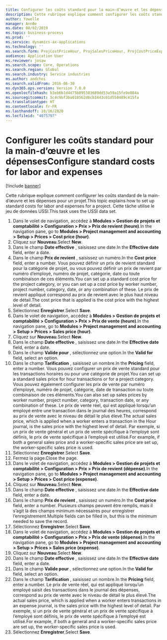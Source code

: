 ```yaml
---
title: Configurer les coûts standard pour la main-d’œuvre et les dépenses
description: Cette rubrique explique comment configurer les coûts standard de la main-d’œuvre et les dépenses pour un projet.
author: Yowelle
manager: AnnBe
ms.date: 08/02/2019
ms.topic: business-process
ms.prod: ''
ms.service: dynamics-ax-applications
ms.technology: ''
ms.search.form: ProjCostPriceHour, ProjSalesPriceHour, ProjCostPriceExpense, ProjSalesPriceCost
audience: Application User
ms.reviewer: josaw
ms.search.scope: Core, Operations
ms.search.region: Global
ms.search.industry: Service industries
ms.author: andchoi
ms.search.validFrom: 2016-06-30
ms.dyn365.ops.version: Version 7.0.0
ms.openlocfilehash: b3eb6b1d4d75b095383689dd53a59a15fe9e884a
ms.sourcegitcommit: 5c4c9bf3ba018562d6cb3443c01d550489c415fa
ms.translationtype: HT
ms.contentlocale: fr-FR
ms.lasthandoff: 10/16/2020
ms.locfileid: "4075797"
---
```

# <a name="configure-standard-costs-for-labor-and-expenses"></a><span data-ttu-id="ab7e8-103">Configurer les coûts standard pour la main-d’œuvre et les dépenses</span><span class="sxs-lookup"><span data-stu-id="ab7e8-103">Configure standard costs for labor and expenses</span></span>

[!include [banner](../../includes/banner.md)]

<span data-ttu-id="ab7e8-104">Cette rubrique explique comment configurer les coûts standard de la main-d’œuvre et les dépenses pour un projet.</span><span class="sxs-lookup"><span data-stu-id="ab7e8-104">This topic explains how to set up standard costs for labor and expenses for a project.</span></span> <span data-ttu-id="ab7e8-105">Cette tâche utilise le jeu de données USSI.</span><span class="sxs-lookup"><span data-stu-id="ab7e8-105">This task uses the USSI data set.</span></span>

1. <span data-ttu-id="ab7e8-106">Dans le volet de navigation, accédez à **Modules > Gestion de projets et comptabilité > Configuration > Prix > Prix de revient (heure)**.</span><span class="sxs-lookup"><span data-stu-id="ab7e8-106">In the navigation pane, go to **Modules > Project management and accounting > Setup > Prices > Cost price (hour)**.</span></span>
2. <span data-ttu-id="ab7e8-107">Cliquez sur **Nouveau**.</span><span class="sxs-lookup"><span data-stu-id="ab7e8-107">Select **New**.</span></span>
3. <span data-ttu-id="ab7e8-108">Dans le champ **Date effective** , saisissez une date.</span><span class="sxs-lookup"><span data-stu-id="ab7e8-108">In the **Effective date** field, enter a date.</span></span>
4. <span data-ttu-id="ab7e8-109">Dans le champ **Prix de revient** , saisissez un numéro.</span><span class="sxs-lookup"><span data-stu-id="ab7e8-109">In the **Cost price** field, enter a number.</span></span> <span data-ttu-id="ab7e8-110">Vous pouvez définir un prix de revient standard pour la catégorie de projet, ou vous pouvez définir un prix de revient par numéro d’employé, numéro de projet, catégorie, date ou toute combinaison de ces éléments.</span><span class="sxs-lookup"><span data-stu-id="ab7e8-110">You can set up a standard cost price for the project category, or you can set up a cost price by worker number, project number, category, date, or any combination of these.</span></span> <span data-ttu-id="ab7e8-111">Le prix de revient appliqué correspond au prix de revient avec le plus haut niveau de détail.</span><span class="sxs-lookup"><span data-stu-id="ab7e8-111">The cost price that is applied is the cost price with the highest level of detail.</span></span>  
5. <span data-ttu-id="ab7e8-112">Sélectionnez **Enregistrer**.</span><span class="sxs-lookup"><span data-stu-id="ab7e8-112">Select **Save**.</span></span>
6. <span data-ttu-id="ab7e8-113">Dans le volet de navigation, accédez à **Modules > Gestion de projets et comptabilité > Configuration > Prix > Prix de vente (heure)**.</span><span class="sxs-lookup"><span data-stu-id="ab7e8-113">In the navigation pane, go to **Modules > Project management and accounting > Setup > Prices > Sales price (hour)**.</span></span>
7. <span data-ttu-id="ab7e8-114">Cliquez sur **Nouveau**.</span><span class="sxs-lookup"><span data-stu-id="ab7e8-114">Select **New**.</span></span>
8. <span data-ttu-id="ab7e8-115">Dans le champ **Date effective** , saisissez une date.</span><span class="sxs-lookup"><span data-stu-id="ab7e8-115">In the **Effective date** field, enter a date.</span></span>
9. <span data-ttu-id="ab7e8-116">Dans le champ **Valide pour** , sélectionnez une option.</span><span class="sxs-lookup"><span data-stu-id="ab7e8-116">In the **Valid for** field, select an option.</span></span>
10. <span data-ttu-id="ab7e8-117">Dans le champ **Tarification** , saisissez un nombre.</span><span class="sxs-lookup"><span data-stu-id="ab7e8-117">In the **Pricing** field, enter a number.</span></span> <span data-ttu-id="ab7e8-118">Vous pouvez configurer un prix de vente standard pour les transactions horaires ou pour une catégorie de projet.</span><span class="sxs-lookup"><span data-stu-id="ab7e8-118">You can set up a standard sales price for hour transactions or for a project category.</span></span> <span data-ttu-id="ab7e8-119">Vous pouvez également configurer les prix de vente par numéro d’employé, numéro de projet, catégorie, date de transaction ou toute combinaison de ces éléments.</span><span class="sxs-lookup"><span data-stu-id="ab7e8-119">You can also set up sales prices by worker number, project number, category, transaction date, or any combination of these.</span></span> <span data-ttu-id="ab7e8-120">Le prix de vente réel, qui est appliqué lorsqu’un employé entre une transaction dans le journal des heures, correspond au prix de vente avec le niveau de détail le plus élevé.</span><span class="sxs-lookup"><span data-stu-id="ab7e8-120">The actual sales price, which is applied when a worker enters a transaction in the Hour journal, is the sales price with the highest level of detail.</span></span> <span data-ttu-id="ab7e8-121">Par exemple, si un prix de vente général et un prix de vente spécifique à l’employé sont définis, le prix de vente spécifique à l’employé est utilisé.</span><span class="sxs-lookup"><span data-stu-id="ab7e8-121">For example, if both a general sales price and a worker-specific sales price are set up, the worker-specific sales price is used.</span></span>  
11. <span data-ttu-id="ab7e8-122">Sélectionnez **Enregistrer**.</span><span class="sxs-lookup"><span data-stu-id="ab7e8-122">Select **Save**.</span></span>
12. <span data-ttu-id="ab7e8-123">Fermez la page.</span><span class="sxs-lookup"><span data-stu-id="ab7e8-123">Close the page.</span></span>
13. <span data-ttu-id="ab7e8-124">Dans le volet de navigation, accédez à **Modules > Gestion de projets et comptabilité > Configuration > Prix > Prix de revient (dépense)**.</span><span class="sxs-lookup"><span data-stu-id="ab7e8-124">In the navigation pane, go to **Modules > Project management and accounting > Setup > Prices > Cost price (expense)**.</span></span>
14. <span data-ttu-id="ab7e8-125">Cliquez sur **Nouveau**.</span><span class="sxs-lookup"><span data-stu-id="ab7e8-125">Select **New**.</span></span>
15. <span data-ttu-id="ab7e8-126">Dans le champ **Date effective** , saisissez une date.</span><span class="sxs-lookup"><span data-stu-id="ab7e8-126">In the **Effective date** field, enter a date.</span></span>
16. <span data-ttu-id="ab7e8-127">Dans le champ **Prix de revient** , saisissez un numéro.</span><span class="sxs-lookup"><span data-stu-id="ab7e8-127">In the **Cost price** field, enter a number.</span></span> <span data-ttu-id="ab7e8-128">Plusieurs champs peuvent être remplis, mais il s’agit là des champs minimum nécessaires pour enregistrer l’enregistrement.</span><span class="sxs-lookup"><span data-stu-id="ab7e8-128">Multiple fields can be filled in, but this is the minimum needed to save the record.</span></span>  
17. <span data-ttu-id="ab7e8-129">Sélectionnez **Enregistrer**.</span><span class="sxs-lookup"><span data-stu-id="ab7e8-129">Select **Save**.</span></span>
18. <span data-ttu-id="ab7e8-130">Dans le volet de navigation, accédez à **Modules > Gestion de projets et comptabilité > Configuration > Prix > Prix de vente (dépense)**.</span><span class="sxs-lookup"><span data-stu-id="ab7e8-130">In the navigation pane, go to **Modules > Project management and accounting > Setup > Prices > Sales price (expense)**.</span></span>
19. <span data-ttu-id="ab7e8-131">Cliquez sur **Nouveau**.</span><span class="sxs-lookup"><span data-stu-id="ab7e8-131">Select **New**.</span></span>
20. <span data-ttu-id="ab7e8-132">Dans le champ **Date effective** , saisissez une date.</span><span class="sxs-lookup"><span data-stu-id="ab7e8-132">In the **Effective date** field, enter a date.</span></span>
21. <span data-ttu-id="ab7e8-133">Dans le champ **Valide pour** , sélectionnez une option.</span><span class="sxs-lookup"><span data-stu-id="ab7e8-133">In the **Valid for** field, select an option.</span></span>
22. <span data-ttu-id="ab7e8-134">Dans le champ **Tarification** , saisissez un nombre.</span><span class="sxs-lookup"><span data-stu-id="ab7e8-134">In the **Pricing** field, enter a number.</span></span> <span data-ttu-id="ab7e8-135">Le prix de vente réel, qui est appliqué lorsqu’un employé saisit des transactions dans le journal des dépenses, correspond au prix de vente avec le niveau de détail le plus élevé.</span><span class="sxs-lookup"><span data-stu-id="ab7e8-135">The actual sales price, which is applied when a worker enters transactions in an expense journal, is the sales price with the highest level of detail.</span></span> <span data-ttu-id="ab7e8-136">Par exemple, si un prix de vente général et un prix de vente spécifique à l’employé sont définis, le prix de vente spécifique à l’employé est utilisé.</span><span class="sxs-lookup"><span data-stu-id="ab7e8-136">For example, if both a general and a worker-specific sales price are set up, the worker-specific sales price is used.</span></span>  
23. <span data-ttu-id="ab7e8-137">Sélectionnez **Enregistrer**.</span><span class="sxs-lookup"><span data-stu-id="ab7e8-137">Select **Save**.</span></span>

